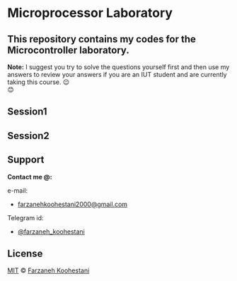 # Microprocessor Laboratory

## This repository contains my codes for the Microcontroller laboratory.

**Note:** I suggest you try to solve the questions yourself first and then use my answers to review your answers if you are an IUT student and are currently taking this course.
&#128521;	
&#128522;	

## Session1


## Session2


## Support

**Contact me @:**

e-mail:

* farzanehkoohestani2000@gmail.com

Telegram id:

* [@farzaneh_koohestani](https://t.me/farzaneh_koohestani)

## License
[MIT](https://github.com/fark00/Micro-Lab/blob/master/LICENSE)
&#0169; 
[Farzaneh Koohestani](https://github.com/fark00)

